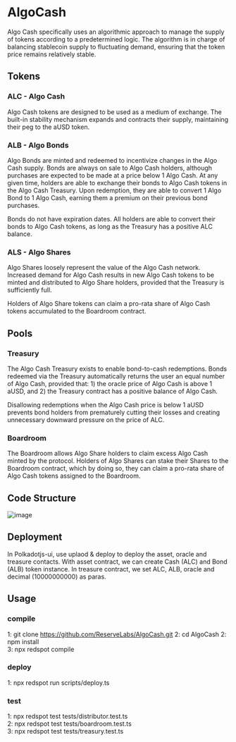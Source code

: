 # AlgoCash
Algo Cash specifically uses an algorithmic approach to manage the supply of tokens according to a predetermined logic. The algorithm is in charge of balancing stablecoin supply to fluctuating demand, ensuring that the token price remains relatively stable.

## Tokens
### ALC - Algo Cash
Algo Cash tokens are designed to be used as a medium of exchange. The built-in stability mechanism expands and contracts their supply, maintaining their peg to the aUSD token.

### ALB - Algo Bonds
Algo Bonds are minted and redeemed to incentivize changes in the Algo Cash supply. Bonds are always on sale to Algo Cash holders, although purchases are expected to be made at a price below 1 Algo Cash. At any given time, holders are able to exchange their bonds to Algo Cash tokens in the Algo Cash Treasury. Upon redemption, they are able to convert 1 Algo Bond to 1 Algo Cash, earning them a premium on their previous bond purchases.

Bonds do not have expiration dates. All holders are able to convert their bonds to Algo Cash tokens, as long as the Treasury has a positive ALC balance.

### ALS - Algo Shares
Algo Shares loosely represent the value of the Algo Cash network. Increased demand for Algo Cash results in new Algo Cash tokens to be minted and distributed to Algo Share holders, provided that the Treasury is sufficiently full.

Holders of Algo Share tokens can claim a pro-rata share of Algo Cash tokens accumulated to the Boardroom contract.

## Pools
### Treasury
The Algo Cash Treasury exists to enable bond-to-cash redemptions. Bonds redeemed via the Treasury automatically returns the user an equal number of Algo Cash, provided that: 1) the oracle price of Algo Cash is above 1 aUSD, and 2) the Treasury contract has a positive balance of Algo Cash.

Disallowing redemptions when the Algo Cash price is below 1 aUSD prevents bond holders from prematurely cutting their losses and creating unnecessary downward pressure on the price of ALC.

### Boardroom
The Boardroom allows Algo Share holders to claim excess Algo Cash minted by the protocol. Holders of Algo Shares can stake their Shares to the Boardroom contract, which by doing so, they can claim a pro-rata share of Algo Cash tokens assigned to the Boardroom.

## Code Structure

![image](https://user-images.githubusercontent.com/77781754/123919774-dde5ce80-d9b7-11eb-8426-57c312b3756a.png)

## Deployment

In Polkadotjs-ui, use uplaod & deploy to deploy the asset, oracle and treasure contacts. With asset contract, we can create Cash (ALC) and Bond (ALB) token instance. In treasure contract, we set ALC, ALB, oracle and decimal (10000000000) as paras. 

## Usage
### compile
1:  git clone https://github.com/ReserveLabs/AlgoCash.git
2:  cd AlgoCash
2:  npm install   
3:  npx redspot compile

### deploy
1: npx redspot run scripts/deploy.ts

### test
1: npx redspot test tests/distributor.test.ts   
2: npx redspot test tests/boardroom.test.ts   
3: npx redspot test tests/treasury.test.ts

